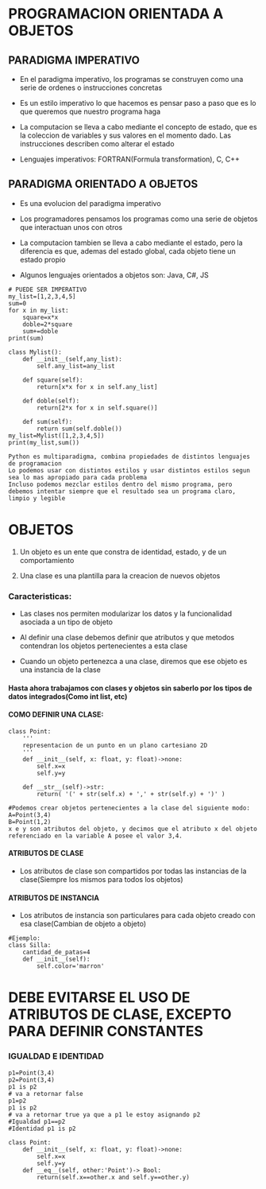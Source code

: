 # PROGRAMACION ORIENTADA A OBJETOS

## PARADIGMA IMPERATIVO

- En el paradigma imperativo, los programas se construyen como una serie de ordenes o instrucciones concretas

- Es un estilo imperativo lo que hacemos es pensar paso a paso que es lo que queremos que nuestro programa haga

- La computacion se lleva a cabo mediante el concepto de estado, que es la coleccion de variables y sus valores en el
  momento dado. Las instrucciones describen como alterar el estado

- Lenguajes imperativos: FORTRAN(Formula transformation), C, C++

## PARADIGMA ORIENTADO A OBJETOS

- Es una evolucion del paradigma imperativo

- Los programadores pensamos los programas como una serie de objetos que interactuan unos con otros

- La computacion tambien se lleva a cabo mediante el estado, pero la diferencia es que, ademas del estado global, cada
  objeto tiene un estado propio

- Algunos lenguajes orientados a objetos son: Java, C#, JS

```
# PUEDE SER IMPERATIVO
my_list=[1,2,3,4,5]
sum=0
for x in my_list:
    square=x*x
    doble=2*square
    sum+=doble
print(sum)
```

```
class Mylist():
    def __init__(self,any_list):
        self.any_list=any_list

    def square(self):
        return[x*x for x in self.any_list]

    def doble(self):
        return[2*x for x in self.square()]

    def sum(self):
        return sum(self.doble())
my_list=Mylist([1,2,3,4,5])
print(my_list,sum())
```

```
Python es multiparadigma, combina propiedades de distintos lenguajes de programacion
Lo podemos usar con distintos estilos y usar distintos estilos segun sea lo mas apropiado para cada problema
Incluso podemos mezclar estilos dentro del mismo programa, pero debemos intentar siempre que el resultado sea un programa claro, limpio y legible
```

# OBJETOS

1. Un objeto es un ente que constra de identidad, estado, y de un comportamiento

2. Una clase es una plantilla para la creacion de nuevos objetos

### Caracteristicas:

- Las clases nos permiten modularizar los datos y la funcionalidad asociada a un tipo de objeto

- Al definir una clase debemos definir que atributos y que metodos contendran los objetos pertenecientes a esta clase

- Cuando un objeto pertenezca a una clase, diremos que ese objeto es una instancia de la clase


#### Hasta ahora trabajamos con clases y objetos sin saberlo por los tipos de datos integrados(Como int list, etc)

#### COMO DEFINIR UNA CLASE:
```
class Point:
    '''
    representacion de un punto en un plano cartesiano 2D
    '''
    def __init__(self, x: float, y: float)->none:
        self.x=x
        self.y=y

    def __str__(self)->str:
        return( '(' + str(self.x) + ',' + str(self.y) + ')' )

#Podemos crear objetos pertenecientes a la clase del siguiente modo:
A=Point(3,4)
B=Point(1,2)
x e y son atributos del objeto, y decimos que el atributo x del objeto referenciado en la variable A posee el valor 3,4.
```


#### ATRIBUTOS DE CLASE

- Los atributos de clase son compartidos por todas las instancias de la clase(Siempre los mismos para todos los objetos)

#### ATRIBUTOS DE INSTANCIA

- Los atributos de instancia son particulares para cada objeto creado con esa clase(Cambian de objeto a objeto)

```
#Ejemplo:
class Silla:
    cantidad_de_patas=4
    def __init__(self):
        self.color='marron'
```

# DEBE EVITARSE EL USO DE ATRIBUTOS DE CLASE, EXCEPTO PARA DEFINIR CONSTANTES

### IGUALDAD E IDENTIDAD

```
p1=Point(3,4)
p2=Point(3,4)
p1 is p2
# va a retornar false
p1=p2
p1 is p2
# va a retornar true ya que a p1 le estoy asignando p2
#Igualdad p1==p2
#Identidad p1 is p2
```

```
class Point:
    def __init__(self, x: float, y: float)->none:
        self.x=x
        self.y=y
    def __eq__(self, other:'Point')-> Bool:
        return(self.x==other.x and self.y==other.y)
```
